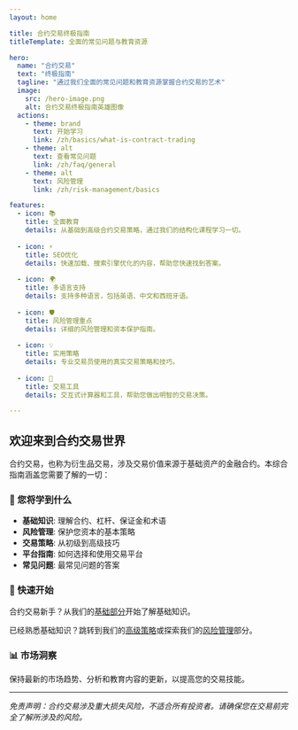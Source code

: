 ```yaml
---
layout: home

title: 合约交易终极指南
titleTemplate: 全面的常见问题与教育资源

hero:
  name: "合约交易"
  text: "终极指南"
  tagline: "通过我们全面的常见问题和教育资源掌握合约交易的艺术"
  image:
    src: /hero-image.png
    alt: 合约交易终极指南英雄图像
  actions:
    - theme: brand
      text: 开始学习
      link: /zh/basics/what-is-contract-trading
    - theme: alt
      text: 查看常见问题
      link: /zh/faq/general
    - theme: alt
      text: 风险管理
      link: /zh/risk-management/basics

features:
  - icon: 📚
    title: 全面教育
    details: 从基础到高级合约交易策略，通过我们的结构化课程学习一切。
    
  - icon: ⚡
    title: SEO优化
    details: 快速加载、搜索引擎优化的内容，帮助您快速找到答案。
    
  - icon: 🌍
    title: 多语言支持
    details: 支持多种语言，包括英语、中文和西班牙语。
    
  - icon: 🛡️
    title: 风险管理重点
    details: 详细的风险管理和资本保护指南。
    
  - icon: 💡
    title: 实用策略
    details: 专业交易员使用的真实交易策略和技巧。
    
  - icon: 🔧
    title: 交易工具
    details: 交互式计算器和工具，帮助您做出明智的交易决策。

---
```


## 欢迎来到合约交易世界

合约交易，也称为衍生品交易，涉及交易价值来源于基础资产的金融合约。本综合指南涵盖您需要了解的一切：

### 🎯 您将学到什么

- **基础知识**: 理解合约、杠杆、保证金和术语
- **风险管理**: 保护您资本的基本策略
- **交易策略**: 从初级到高级技巧
- **平台指南**: 如何选择和使用交易平台
- **常见问题**: 最常见问题的答案

### 🚀 快速开始

合约交易新手？从我们的[基础部分](/zh/basics/what-is-contract-trading)开始了解基础知识。

已经熟悉基础知识？跳转到我们的[高级策略](/zh/advanced-strategies/)或探索我们的[风险管理](/zh/risk-management/)部分。

### 📊 市场洞察

保持最新的市场趋势、分析和教育内容的更新，以提高您的交易技能。

---

*免责声明：合约交易涉及重大损失风险，不适合所有投资者。请确保您在交易前完全了解所涉及的风险。*
